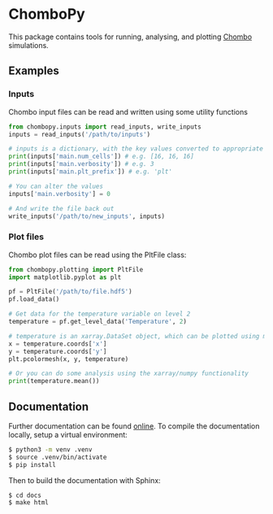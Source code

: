 # ChomboPy

This package contains tools for running, analysing, and plotting [Chombo](https://commons.lbl.gov/display/chombo/Chombo+-+Software+for+Adaptive+Solutions+of+Partial+Differential+Equations) simulations.

## Examples

### Inputs
Chombo input files can be read and written using some utility functions
```python
from chombopy.inputs import read_inputs, write_inputs
inputs = read_inputs('/path/to/inputs')

# inputs is a dictionary, with the key values converted to appropriate python objects:
print(inputs['main.num_cells']) # e.g. [16, 16, 16]
print(inputs['main.verbosity']) # e.g. 3
print(inputs['main.plt_prefix']) # e.g. 'plt'

# You can alter the values
inputs['main.verbosity'] = 0

# And write the file back out
write_inputs('/path/to/new_inputs', inputs)
```

### Plot files
Chombo plot files can be read using the PltFile class:
```python
from chombopy.plotting import PltFile
import matplotlib.pyplot as plt

pf = PltFile('/path/to/file.hdf5')
pf.load_data()

# Get data for the temperature variable on level 2
temperature = pf.get_level_data('Temperature', 2)

# temperature is an xarray.DataSet object, which can be plotted using matplotlib
x = temperature.coords['x']
y = temperature.coords['y']
plt.pcolormesh(x, y, temperature)

# Or you can do some analysis using the xarray/numpy functionality
print(temperature.mean())
```

## Documentation
Further documentation can be found [online](https://jrgparkinson.github.io/chombopy/_build/html/). To compile the documentation locally, setup a virtual environment:
```bash
$ python3 -m venv .venv
$ source .venv/bin/activate
$ pip install
```
Then to build the documentation with Sphinx:
```bash
$ cd docs
$ make html 
```
